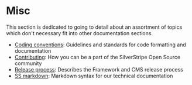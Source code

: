 # Misc

This section is dedicated to going to detail about an assortment of topics which
don't necessary fit into other documentation sections.

* [Coding conventions](coding-conventions): Guidelines and standards for code formatting and documentation
* [Contributing](contributing): How you can be a part of the SilverStripe Open Source community
* [Release process](release-process): Describes the Framework and CMS release process
* [SS markdown](ss-markdown): Markdown syntax for our technical documentation